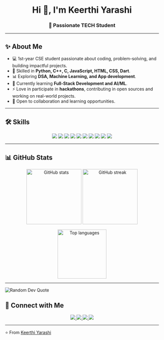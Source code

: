<h1 align="center">Hi 👋, I'm Keerthi Yarashi</h1>
<h3 align="center">🚀 Passionate TECH Student </h3>

---

## ✨ About Me  

- 💻 1st-year CSE student passionate about coding, problem-solving, and building impactful projects.  
- 🚀 Skilled in **Python, C++, C, JavaScript, HTML, CSS, Dart**.  
- 📊 Exploring **DSA, Machine Learning, and App development**.  
- 🌱 Currently learning **Full-Stack Development and AI/ML**.  
- ⚡ Love in participate in **hackathons**, contributing in open sources and working on real-world projects. 
- 📌 Open to collaboration and learning opportunities.  

---

## 🛠️ Skills  

<p align="center">
  <img src="https://img.shields.io/badge/Python-3776AB?style=for-the-badge&logo=python&logoColor=white" />
  <img src="https://img.shields.io/badge/C++-00599C?style=for-the-badge&logo=cplusplus&logoColor=white" />
  <img src="https://img.shields.io/badge/C-00599C?style=for-the-badge&logo=c&logoColor=white" />
  <img src="https://img.shields.io/badge/HTML5-E34F26?style=for-the-badge&logo=html5&logoColor=white" />
  <img src="https://img.shields.io/badge/CSS3-1572B6?style=for-the-badge&logo=css3&logoColor=white" />
  <img src="https://img.shields.io/badge/JavaScript-F7DF1E?style=for-the-badge&logo=javascript&logoColor=black" />
  <img src="https://img.shields.io/badge/Dart-0175C2?style=for-the-badge&logo=dart&logoColor=white" />
  <img src="https://img.shields.io/badge/Notion-000000?style=for-the-badge&logo=notion&logoColor=white" />
  <img src="https://img.shields.io/badge/Vercel-000000?style=for-the-badge&logo=vercel&logoColor=white" />
  <img src="https://img.shields.io/badge/Numpy-013243?style=for-the-badge&logo=numpy&logoColor=white" />
</p>

---

## 📊 GitHub Stats  

<p align="center">
  <img src="https://github-readme-stats.vercel.app/api?username=KeerthiYarashi&show_icons=true&theme=radical" alt="GitHub stats" height="180px"/>
  <img src="https://github-readme-streak-stats.herokuapp.com/?user=KeerthiYarashi&theme=radical" alt="GitHub streak" height="180px"/>
</p>

<p align="center">
  <img src="https://github-readme-stats.vercel.app/api/top-langs/?username=KeerthiYarashi&layout=compact&theme=radical" alt="Top languages" height="160px"/>
</p>

---
![Random Dev Quote](https://github-readme-quotes-bay.vercel.app/quote?theme=dark&animation=default&layout=compact&font=baloo&quoteCategory=programming)

## 🤝 Connect with Me  

<p align="center">
  <a href="https://keerthiyarashi.github.io/Keerthi-portfolio/">
    <img src="https://img.shields.io/badge/Portfolio-61dafb?style=for-the-badge&logo=vercel&logoColor=black" />
  </a>
  <a href="https://github.com/KeerthiYarashi">
    <img src="https://img.shields.io/badge/GitHub-181717?style=for-the-badge&logo=github&logoColor=white" />
  </a>
  <a href="https://www.linkedin.com/in/keerthi-yarashi-26ab2b335">
    <img src="https://img.shields.io/badge/LinkedIn-0A66C2?style=for-the-badge&logo=linkedin&logoColor=white" />
  </a>
  <a href="mailto:yarashikeerthi@gmail.com">
    <img src="https://img.shields.io/badge/Email-D14836?style=for-the-badge&logo=gmail&logoColor=white" />
  </a>
</p>

---
⭐️ From [Keerthi Yarashi](https://github.com/KeerthiYarashi)
